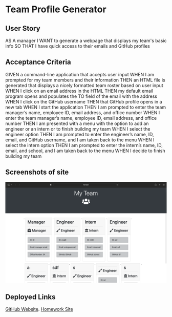 # Team Profile Generator 

## User Story 
AS A manager
I WANT to generate a webpage that displays my team's basic info
SO THAT I have quick access to their emails and GitHub profiles


## Acceptance Criteria 
GIVEN a command-line application that accepts user input
WHEN I am prompted for my team members and their information
THEN an HTML file is generated that displays a nicely formatted team roster based on user input
WHEN I click on an email address in the HTML
THEN my default email program opens and populates the TO field of the email with the address
WHEN I click on the GitHub username
THEN that GitHub profile opens in a new tab
WHEN I start the application
THEN I am prompted to enter the team manager’s name, employee ID, email address, and office number
WHEN I enter the team manager’s name, employee ID, email address, and office number
THEN I am presented with a menu with the option to add an engineer or an intern or to finish building my team
WHEN I select the engineer option
THEN I am prompted to enter the engineer’s name, ID, email, and GitHub username, and I am taken back to the menu
WHEN I select the intern option
THEN I am prompted to enter the intern’s name, ID, email, and school, and I am taken back to the menu
WHEN I decide to finish building my team

## Screenshots of site 
![Screenshot of website 1](./Info/Screen%20Shot%202022-10-26%20at%2010.25.07%20am.png)

## Deployed Links
[GitHub Website](https://github.com/Zubair-Hassam/wk10-team-profile-gen).
[Homework Site](https://zubair-hassam.github.io/wk10-team-profile-gen/)


